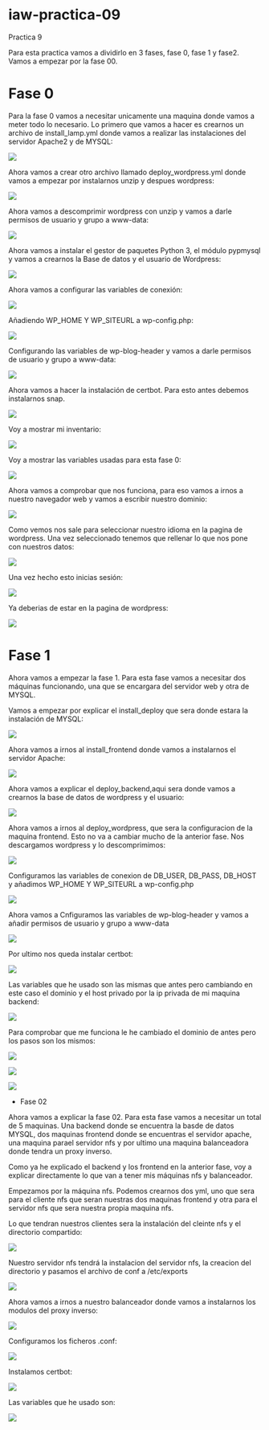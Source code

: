 # iaw-practica-09
Practica 9


Para esta practica vamos a dividirlo en 3 fases, fase 0, fase 1 y fase2.
Vamos a empezar por la fase 00.

# Fase 0

Para la fase 0 vamos a necesitar unicamente una maquina donde vamos a meter todo lo necesario.
Lo primero que vamos a hacer es crearnos un archivo de install_lamp.yml donde vamos a realizar las instalaciones del servidor Apache2 y de MYSQL:

![](../img/Fotos9/5.PNG)

Ahora vamos a crear otro archivo llamado deploy_wordpress.yml donde vamos a empezar por instalarnos unzip y despues wordpress:

![](../img/Fotos9/6.PNG)

Ahora vamos a descomprimir wordpress con unzip y vamos a darle permisos de usuario y grupo a www-data:

![](../img/Fotos9/7.PNG)

Ahora vamos a instalar el gestor de paquetes Python 3, el módulo pypmysql y vamos a crearnos la Base de datos y el usuario de Wordpress:

![](../img/Fotos9/8.PNG)

Ahora vamos a configurar las variables de conexión:

![](../img/Fotos9/9.PNG)

Añadiendo WP_HOME Y WP_SITEURL a wp-config.php:

![](../img/Fotos9/10.PNG)

Configurando las variables de wp-blog-header y vamos a darle permisos de usuario y grupo a www-data:

![](../img/Fotos9/11.PNG)

Ahora vamos a hacer la instalación de certbot. 
Para esto antes debemos instalarnos snap.

![](../img/Fotos9/12.PNG)

Voy a mostrar mi inventario:

![](../img/Fotos9/13.PNG)

Voy a mostrar las variables usadas para esta fase 0:

![](../img/Fotos9/14.PNG)

Ahora vamos a comprobar que nos funciona, para eso vamos a irnos a nuestro navegador web y vamos a escribir nuestro dominio:

![](../img/Fotos9/1.PNG)

Como vemos nos sale para seleccionar nuestro idioma en la pagina de wordpress.
Una vez seleccionado tenemos que rellenar lo que nos pone con nuestros datos:

![](../img/Fotos9/2.PNG)

Una vez hecho esto inicias sesión:

![](../img/Fotos9/3.PNG)

Ya deberias de estar en la pagina de wordpress:

![](../img/Fotos9/4.PNG)

# Fase 1

Ahora vamos a empezar la fase 1. Para esta fase vamos a necesitar dos máquinas funcionando, una que se encargara del servidor web y otra de MYSQL.

Vamos a empezar por explicar el install_deploy que sera donde estara la instalación de MYSQL:

![](../img/Fotos9/18.PNG)

Ahora vamos a irnos al install_frontend donde vamos a instalarnos el servidor Apache:

![](../img/Fotos9/19.PNG)

Ahora vamos a explicar el deploy_backend,aqui sera donde vamos a crearnos la base de datos de wordpress y el usuario:

![](../img/Fotos9/20.PNG)

Ahora vamos a irnos al deploy_wordpress, que sera la configuracion de la maquina frontend.
Esto no va a cambiar mucho de la anterior fase. Nos descargamos wordpress y lo descomprimimos:

![](../img/Fotos9/21.PNG)

Configuramos las variables de conexion de DB_USER, DB_PASS, DB_HOST y añadimos WP_HOME Y WP_SITEURL a wp-config.php

![](../img/Fotos9/22.PNG)

Ahora vamos a Cnfiguramos las variables de wp-blog-header y vamos a añadir permisos de usuario y grupo a www-data

![](../img/Fotos9/23.PNG)

Por ultimo nos queda instalar certbot:

![](../img/Fotos9/12.PNG)

Las variables que he usado son las mismas que antes pero cambiando en este caso el dominio y el host privado por la ip privada de mi maquina backend:

![](../img/Fotos9/24.PNG)

Para comprobar que me funciona le he cambiado el dominio de antes pero los pasos son los mismos:

![](../img/Fotos9/15.PNG)

![](../img/Fotos9/16.PNG)

![](../img/Fotos9/17.PNG)

* Fase 02

Ahora vamos a explicar la fase 02. 
Para esta fase vamos a necesitar un total de 5 maquinas. Una backend donde se encuentra la basde de datos MYSQL, dos maquinas frontend donde se encuentras el servidor apache, una maquina parael servidor nfs y por ultimo una maquina balanceadora donde tendra un proxy inverso.

Como ya he explicado el backend y los frontend  en la anterior fase, voy a explicar directamente lo que van a tener mis máquinas nfs y balanceador.

Empezamos por la máquina nfs.
Podemos crearnos dos yml, uno que sera para el cliente nfs que seran nuestras dos maquinas frontend y otra para el servidor nfs que sera nuestra propia maquina nfs.

Lo que tendran nuestros clientes sera la instalación del cleinte nfs y el directorio compartido:

![](../img/Fotos9/25.PNG)

Nuestro servidor nfs tendrá la instalacion del servidor nfs, la creacion del directorio y pasamos el archivo de conf a /etc/exports

![](../img/Fotos9/26.PNG)

Ahora vamos a irnos a nuestro balanceador donde vamos a instalarnos los modulos del proxy inverso:

![](../img/Fotos9/27.PNG)

Configuramos los ficheros .conf:

![](../img/Fotos9/28.PNG)

Instalamos certbot:

![](../img/Fotos9/29.PNG)

Las variables que he usado son:

![](../img/Fotos9/24.PNG)
